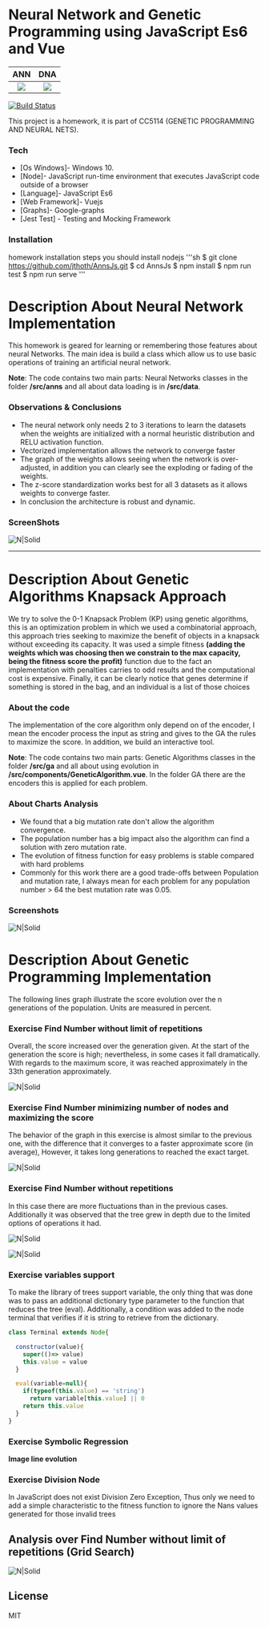 # Neural Network and Genetic Programming using JavaScript Es6 and Vue

ANN | DNA
:-------------------------:|:-------------------------:
![](https://static.thenounproject.com/png/1503825-200.png) | ![](https://s3.us-east-2.amazonaws.com/upload-icon/uploads/icons/png/17374198251560147100-128.png)

[![Build Status](https://travis-ci.org/joemccann/dillinger.svg?branch=master)](https://travis-ci.org/joemccann/dillinger)

This project is a homework, it is part of CC5114 (GENETIC PROGRAMMING AND NEURAL NETS).

### Tech

* [Os Windows]- Windows 10.
* [Node]- JavaScript run-time environment that executes JavaScript code outside of a browser
* [Language]- JavaScript Es6
* [Web Framework]- Vuejs
* [Graphs]- Google-graphs
* [Jest Test] - Testing and Mocking Framework

### Installation
homework installation steps you should install nodejs
'''sh
$ git clone https://github.com/jthoth/AnnsJs.git
$ cd AnnsJs
$ npm install
$ npm run test
$ npm run serve
'''

# Description About Neural Network Implementation

This homework is geared for learning or remembering those features about neural Networks. The main idea is build a class which allow us to use basic operations of training an artificial neural network.

**Note**: The code contains two main parts: Neural Networks classes in the folder **/src/anns** and all about data loading is in **/src/data**.

### Observations & Conclusions
- The neural network only needs 2 to 3 iterations to learn the datasets when the weights are initialized with a normal heuristic distribution and RELU activation function.
- Vectorized implementation allows the network to converge faster
- The graph of the weights allows seeing when the network is over-adjusted, in addition you can clearly see the exploding or fading of the weights.
- The z-score standardization works best for all 3 datasets as it allows weights to converge faster.
- In conclusion the architecture is robust and dynamic.

### ScreenShots
![N|Solid](https://raw.githubusercontent.com/jthoth/AnnsJs/master/public/images/end.png)

---

# Description About Genetic Algorithms Knapsack Approach

We try to solve the 0-1 Knapsack Problem (KP) using genetic algorithms, this is an optimization problem in which we used a combinatorial approach, this approach tries seeking to maximize the benefit of objects in a knapsack without exceeding its capacity. It was used a simple fitness **(adding the weights which was choosing then we constrain to the max capacity, being the fitness score the profit)** function due to the fact an implementation with penalties carries to odd results and the computational cost is expensive. Finally, it can be clearly notice that genes determine if something is stored in the bag, and an individual is a list of those choices

### About the code
The implementation of the core algorithm only depend on of the encoder, I mean the encoder process the input as string and gives to the GA the rules to maximize the score. In addition, we build an interactive tool.

**Note**: The code contains two main parts: Genetic Algorithms classes in the folder **/src/ga** and all about using evolution in **/src/components/GeneticAlgorithm.vue**. In the folder GA there are the encoders this is applied for each problem.

### About Charts Analysis
- We found that a big mutation rate don't allow the algorithm convergence.
- The population number has a big impact also the algorithm can find a solution with zero mutation rate.
- The evolution of fitness function for easy problems is stable compared with hard problems
- Commonly for this work there are a good trade-offs between Population and mutation rate, I always mean for each problem for any population number > 64 the best mutation rate was 0.05.

### Screenshots

![N|Solid](https://raw.githubusercontent.com/jthoth/AnnsJs/master/public/images/ga.png)


# Description About Genetic Programming Implementation

The following lines graph illustrate the score evolution over the n generations of the population. Units are measured in percent.

### Exercise Find Number without limit of repetitions
 Overall, the score increased over the generation given. At the start of the generation the score is high; nevertheless,  in some cases it fall dramatically.
With regards to the maximum score, it was reached approximately in the 33th generation approximately.

![N|Solid](https://raw.githubusercontent.com/jthoth/AnnsJs/master/public/images/fitness.png)

### Exercise Find Number minimizing number of nodes and maximizing the score
The behavior of the graph in this exercise is almost similar to the previous one, with the difference that it converges
to a faster approximate score (in average), However, it takes long generations to reached the exact target.

![N|Solid](https://raw.githubusercontent.com/jthoth/AnnsJs/master/public/images/accotedfitness.png)

### Exercise Find Number without repetitions
In this case there are more fluctuations than in the previous cases. Additionally it was observed that the tree grew in depth due to the limited options of operations it had.

![N|Solid](https://raw.githubusercontent.com/jthoth/AnnsJs/master/public/images/chartConstrained.png)


![N|Solid](https://raw.githubusercontent.com/jthoth/AnnsJs/master/public/images/constrainedTree.png)

### Exercise variables support

To make the library of trees support variable, the only thing that was done was to pass an additional dictionary type parameter to the function that reduces the tree (eval). Additionally, a condition was added to the node terminal that verifies if it is string to retrieve from the dictionary.

```javascript
class Terminal extends Node{

  constructor(value){
    super(()=> value)
    this.value = value
  }

  eval(variable=null){
    if(typeof(this.value) == 'string')
      return variable[this.value] || 0
    return this.value
  }
}

```

### Exercise Symbolic Regression

**Image line evolution**

### Exercise Division Node
In JavaScript does not exist Division Zero Exception, Thus only we need to add a simple characteristic to the fitness function to ignore the Nans values generated for those invalid trees

## Analysis over Find Number without limit of repetitions (Grid Search)



![N|Solid](https://raw.githubusercontent.com/jthoth/AnnsJs/master/public/images/heatmap.png)


License
----

MIT
